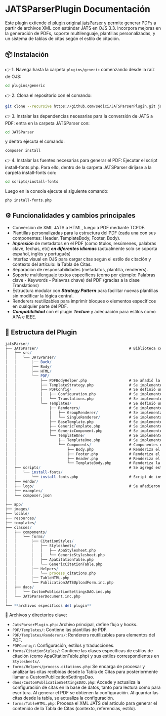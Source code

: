 # JATSParserPlugin Documentación

Este plugin extiende el [plugin original jatsParser](https://github.com/Vitaliy-1) y permite generar PDFs a partir de archivos XML con estándar JATS en OJS 3.3. Incorpora mejoras en la generación de PDFs, soporte multilenguaje, plantillas personalizadas, y un sistema de tablas de citas según el estilo de citación.

## 📦 Instalación

👉 1. Navega hasta la carpeta `plugins/generic` comenzando desde la raíz de OJS:
```bash
cd plugins/generic
```

👉 2. Clona el repositorio con el comando:
```bash
git clone --recursive https://github.com/sedici/JATSParserPlugin.git jatsParser
```

👉 3. Instalar las dependencias necesarias para la conversión de JATS a PDF: entra en la carpeta JATSParser con:
```bash
cd JATSParser
```
y dentro ejecuta el comando:
```bash
composer install
```

👉 4. Instalar las fuentes necesarias para generar el PDF: Ejecutar el script install-fonts.php.
Para ello, dentro de la carpeta JATSParser diríjase a la carpeta install-fonts con:
```bash
cd scripts/install-fonts
```
Luego en la consola ejecute el siguiente comando:
```bash
php install-fonts.php
```

## ⚙️ Funcionalidades y cambios principales

- Conversión de XML JATS a HTML, luego a PDF mediante TCPDF.
- Plantillas personalizadas para la estructura del PDF (cada una con sus componentes: Header, TemplateBody, Footer, Body).
- ***Impresión*** de metadatos en el PDF (como títulos, resúmenes, palabras clave, fechas, etc) ***en diferentes idiomas*** (actualmente solo se soporta español, inglés y portugués) 
- Interfaz visual en OJS para cargar citas según el estilo de citación y contexto del artículo: la Tabla de Citas.
- Separación de responsabilidades (metadatos, plantilla, renderers).
- Soporte multilenguaje textos específicos (como por ejemplo: Palabras clave - Keywords - Palavras chave) del PDF (gracias a la clase Translations)
- Estructura modular con ***Strategy Pattern*** para facilitar nuevas plantillas sin modificar la lógica central.
- Renderers reutilizables para imprimir bloques o elementos específicos en cualquier parte del PDF.
- ***Compatibilidad*** con el plugin ***Texture*** y adecuación para estilos como APA e IEEE.

## 🧱 Estructura del Plugin

```mathematica
jatsParser/
├── JATSParser/                                         # Biblioteca core para procesamiento de documentos JATS
│   ├── src/
│   │   └── JATSParser/
│   │       ├── Back/
│   │       ├── Body/
│   │       ├── HTML/
│   │       └── PDF/
│   │           ├── PDFBodyHelper.php                   # Se añadió la funcionalidad de procesar el contenido XML JATS para estructurar de forma correcta el cuerpo del PDF si el artículo está en APA 
│   │           ├── TemplateStrategy.php                # Se implementó para manejar plantillas dinámicamente implementando un Strategy Pattern
│   │           ├── PDFConfig/                          # Se definió una carpeta para almacenar la configuración centralizada para la generación de PDFs
│   │           │   ├── Configuration.php               # Se implementó para centralizar metadatos y estilos 
│   │           │   └── Translations.php                # Se implementó para almacenar traducciones para textos específicos en PDFs generados 
│   │           └── Templates/                          # Se definió un sistema de plantillas modulares y extensibles
│   │               ├── Renderers/                      # Se implementó un sistema de renderizado reutilizable con separación de responsabilidades
│   │               │   ├── GroupRenderer/              # Se implementaron renderizadores para elementos compuestos (resúmenes en diferentes idiomas, información completa de autores, etc) 
│   │               │   └── SingleRenderer/             # Se implementaron renderizadores para elementos atómicos (textos, imágenes, licencia, etc)
│   │               ├── BaseTemplate.php                # Se implementó como clase base abstracta con métodos comunes para todas las plantillas. Reconoce los componentes de cada plantilla.
│   │               ├── GenericTemplate.php             # Se implementó como clase base que inicializa los componentes correspondientes a la plantilla reconocida por BaseTemplate.
│   │               ├── GenericComponent.php            # Se implementó como clase base para todos los componentes con funcionalidad compartida
│   │               └── TemplateOne/                    # Se implementó una plantilla personalizada llamada "TemplateOne"
│   │                   ├── TemplateOne.php             # Se implementó la clase principal de la plantilla. Carga sus componentes correspondientes que luego serán procesados en BaseTemplate.php
│   │                   └── Components/                 # Componentes específicos de esta plantilla
│   │                       ├── Body.php                # Renderiza el contenido del XML JATS del artículo (incluídas las referencias bibliográficas) 
│   │                       ├── Footer.php              # Renderiza el pie de página con la información de la licencia llamando al Renderer individual "Licence" 
│   │                       ├── Header.php              # Renderiza el encabezado llamando a Renderers específicos según los elementos que se deseen imprimir
│   │                       └── TemplateBody.php        # Renderiza la carátula del artículo con datos introductorios, utilizando Renderers específicos según los elementos que se deseen imprimir
│   ├── scripts/                                        # Se agregó esta carpeta que contiene los Scripts necesarios para el funcionamiento del plugin
│   │   └── install-fonts/                              
│   │       └── install-fonts.php                       # Script de instalación automática de fuentes personalizadas para TCPDF
│   ├── vendor/
│   ├── logo/                                           # Se añadieron logos que son utilizados para la generación del PDF (como el logo ORCID y logos de las licencias Creative Commons)  
│   ├── examples/
│   └── composer.json
│
├── app/
├── images/
├── locale/
├── resources/
├── templates/
├── classes/
│   ├── components/
│   │   └── forms/
│   │       ├── CitationStyles/
│   │       │   ├── Stylesheets/
│   │       │   │   ├── ApaStylesheet.php
│   │       │   │   └── GenericStylesheet.php
│   │       │   ├── ApaCitationTable.php
│   │       │   └── GenericCitationTable.php
│   │       ├── Helpers/
│   │       │   └── process_citations.php
│   │       ├── TableHTML.php
│   │       └── PublicationJATSUploadForm.inc.php
│   ├── daos/
│   │   └── CustomPublicationSettingsDAO.inc.php
│   └── JATSParserDocument.inc.php
│
└── **archivos específicos del plugin**
```

📁 Archivos y directorios clave:
- `JatsParserPlugin.php`: Archivo principal, define flujo y hooks.
- `PDF/Templates/`: Contiene las plantillas de PDF.
- `PDF/Templates/Renderers/`: Renderers reutilizables para elementos del PDF.
- `PDFConfig/`: Configuración, estilos y traducciones.
- `forms/CitationStyles/`: Contiene las clases específicas de estilos de citación (como ApaCitationTable.php) y sus estilos correspondientes en `Stylesheets/`.
- `forms/Helpers/process.citations.php`: Se encarga de procesar y analizar las citas recibidas desde la Tabla de Citas para posteriormente llamar a CustomPublicationSettingsDao.
- `daos/CustomPublicationSettingsDAO.php`: Accede y actualiza la configuración de citas en la base de datos, tanto para lectura como para escritura. Al generar el PDF se obtienen la configuración. Al guardar las citas desde la tabla, se actualiza la configuración.
- `forms/TableHTML.php`: Procesa el XML JATS del artículo para generar el contenido de la Tabla de Citas (contexto, referencias, estilo).
